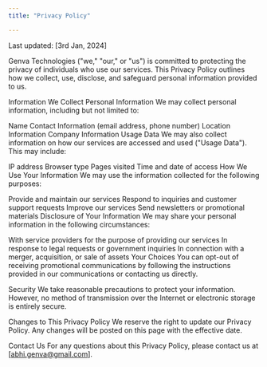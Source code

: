 ```yaml
---
title: "Privacy Policy"

---
```

Last updated: [3rd Jan, 2024]

Genva Technologies ("we," "our," or "us") is committed to protecting the privacy of individuals who use our services. This Privacy Policy outlines how we collect, use, disclose, and safeguard personal information provided to us.

Information We Collect
Personal Information
We may collect personal information, including but not limited to:

Name
Contact Information (email address, phone number)
Location Information
Company Information
Usage Data
We may also collect information on how our services are accessed and used ("Usage Data"). This may include:

IP address
Browser type
Pages visited
Time and date of access
How We Use Your Information
We may use the information collected for the following purposes:

Provide and maintain our services
Respond to inquiries and customer support requests
Improve our services
Send newsletters or promotional materials
Disclosure of Your Information
We may share your personal information in the following circumstances:

With service providers for the purpose of providing our services
In response to legal requests or government inquiries
In connection with a merger, acquisition, or sale of assets
Your Choices
You can opt-out of receiving promotional communications by following the instructions provided in our communications or contacting us directly.

Security
We take reasonable precautions to protect your information. However, no method of transmission over the Internet or electronic storage is entirely secure.

Changes to This Privacy Policy
We reserve the right to update our Privacy Policy. Any changes will be posted on this page with the effective date.

Contact Us
For any questions about this Privacy Policy, please contact us at [abhi.genva@gmail.com].